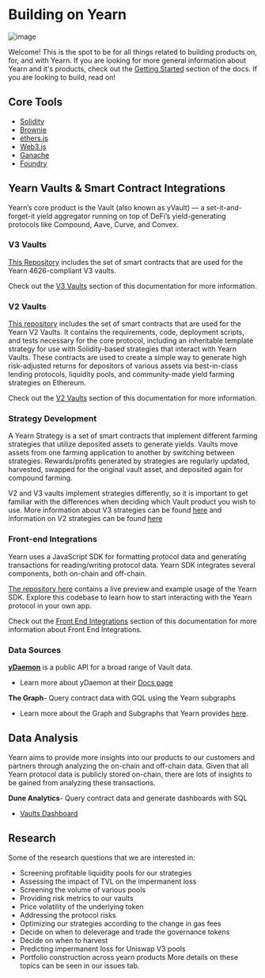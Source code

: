# Building on Yearn

![image](/img/landing-page/pixie-wide-no-logo.jpg)

Welcome! This is the spot to be for all things related to building products on, for, and with Yearn. If you are looking for more general information about Yearn and it's products, check out the [Getting Started](../getting-started/intro) section of the docs. If you are looking to build, read on!

## Core Tools

- [Solidity](https://docs.soliditylang.org/en/v0.8.6/index.html)
- [Brownie](https://eth-brownie.readthedocs.io/en/stable/)
- [ethers.js](https://docs.ethers.io/v5/)
- [Web3.js](https://web3js.readthedocs.io/en/v1.4.0/)
- [Ganache](https://trufflesuite.com/ganache/)
- [Foundry](https://github.com/nicolasgarcia214/damn-vulnerable-defi-foundry)

## Yearn Vaults & Smart Contract Integrations

Yearn’s core product is the Vault (also known as yVault) — a set-it-and-forget-it yield aggregator running on top of DeFi’s yield-generating protocols like Compound, Aave, Curve, and Convex.

### V3 Vaults

[This Repository](https://github.com/yearn/yearn-vaults-v3) includes the set of smart contracts that are used for the Yearn 4626-compliant V3 vaults.

Check out the [V3 Vaults](v3/overview) section of this documentation for more information.

### V2 Vaults

[This repository](https://github.com/yearn/yearn-vaults#readme) includes the set of smart contracts that are used for the Yearn  V2 Vaults. It contains the requirements, code, deployment scripts, and tests necessary for the core protocol, including an inheritable template strategy for use with Solidity-based strategies that interact with Yearn Vaults. These contracts are used to create a simple way to generate high risk-adjusted returns for depositors of various assets via best-in-class lending protocols, liquidity pools, and community-made yield farming strategies on Ethereum.

Check out the [V2 Vaults](v2/getting-started) section of this documentation for more information.

### Strategy Development

A Yearn Strategy is a set of smart contracts that implement different farming strategies that utilize deposited assets to generate yields. Vaults move assets from one farming application to another by switching between strategies. Rewards/profits generated by strategies are regularly updated, harvested, swapped for the original vault asset, and deposited again for compound farming.

V2 and V3 vaults implement strategies differently, so it is important to get familiar with the differences when deciding which Vault product you wish to use. More information about V3 strategies can be found [here](./v3/strategy_writing_guide) and information on V2 strategies can be found [here](./v2/DEPLOYMENT#deploying-a-new-strategy)

### Front-end Integrations

Yearn uses a JavaScript SDK for formatting protocol data and generating transactions for reading/writing protocol data. Yearn SDK integrates several components, both on-chain and off-chain.

[The repository here](https://github.com/turtlemoji/yearn-sdk-examples) contains a live preview and example usage of the Yearn SDK. Explore this codebase to learn how to start interacting with the Yearn protocol in your own app.

Check out the [Front End Integrations](front-end-development) section of this documentation for more information about Front End Integrations.

### Data Sources

[**yDaemon**](https://ydaemon.yearn.finance/) is a public API for a broad range of Vault data.

- Learn more about yDaemon at their [Docs page](https://ydaemon.yearn.farm/docs/intro)

**The Graph**- Query contract data with GQL using the Yearn subgraphs

- Learn more about the Graph and Subgraphs that Yearn provides [here](./data-services/subgraph-info).

## Data Analysis

Yearn aims to provide more insights into our products to our customers and partners through analyzing the on-chain and off-chain data. Given that all Yearn protocol data is publicly stored on-chain, there are lots of insights to be gained from analyzing these transactions.

**Dune Analytics**- Query contract data and generate dashboards with SQL

- [Vaults Dashboard](https://dune.com/zootrop/yearn-vaults)

## Research

Some of the research questions that we are interested in:

- Screening profitable liquidity pools for our strategies
- Assessing the impact of TVL on the impermanent loss
- Screening the volume of various pools
- Providing risk metrics to our vaults
- Price volatility of the underlying token
- Addressing the protocol risks
- Optimizing our strategies according to the change in gas fees
- Decide on when to deleverage and trade the governance tokens
- Decide on when to harvest
- Predicting impermanent loss for Uniswap V3 pools
- Portfolio construction across yearn products
More details on these topics can be seen in our issues tab.
